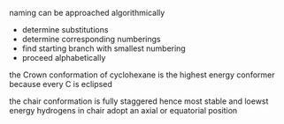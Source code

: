naming can be approached algorithmically 
- determine substitutions
- determine corresponding numberings
- find starting branch with smallest numbering
- proceed alphabetically


the Crown conformation of cyclohexane is the highest energy conformer because every C is eclipsed

the chair conformation is fully staggered hence most stable and loewst energy
hydrogens in chair adopt an axial or equatorial position